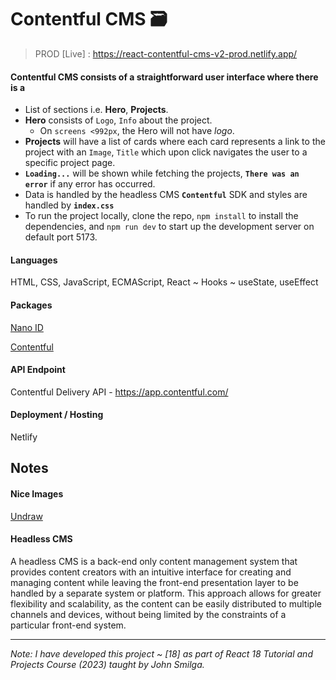 # Contentful CMS 🗃️
> PROD [Live] : https://react-contentful-cms-v2-prod.netlify.app/

#### Contentful CMS consists of a straightforward user interface where there is a
- List of sections i.e. **Hero**, **Projects**.
- **Hero** consists of `Logo`, `Info` about the project. 
   - On `screens <992px`, the Hero will not have *logo*.
- **Projects** will have a list of cards where each card represents a link to the project with an `Image`, `Title` which upon click navigates the user to a specific project page.
- **`Loading...`** will be shown while fetching the projects, **`There was an error`** if any error has occurred.
- Data is handled by the headless CMS **`Contentful`** SDK and styles are handled by **`index.css`**
- To run the project locally, clone the repo, `npm install` to install the dependencies, and `npm run dev` to start up the development server on default port 5173.

#### Languages 
HTML, CSS, JavaScript, ECMAScript, React ~ Hooks ~ useState, useEffect

#### Packages
[Nano ID](https://www.npmjs.com/package/nanoid)

[Contentful](https://www.npmjs.com/package/contentful)


#### API Endpoint
Contentful Delivery API - https://app.contentful.com/

#### Deployment / Hosting
Netlify

## Notes

#### Nice Images

[Undraw](https://undraw.co/)

#### Headless CMS

A headless CMS is a back-end only content management system that provides content creators with an intuitive interface for creating and managing content while leaving the front-end presentation layer to be handled by a separate system or platform. This approach allows for greater flexibility and scalability, as the content can be easily distributed to multiple channels and devices, without being limited by the constraints of a particular front-end system.

---

_Note: I have developed this project ~ [18] as part of React 18 Tutorial and Projects Course (2023) taught by John Smilga._

